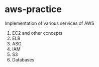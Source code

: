 # aws-practice

Implementation of various services of AWS 
1. EC2 and other concepts
2. ELB
3. ASG
4. IAM
5. S3
6. Databases
